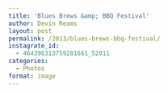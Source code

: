 ```yaml
---
title: 'Blues Brews &amp; BBQ Festival'
author: Devin Reams
layout: post
permalink: /2013/blues-brews-bbq-festival/
instagrate_id:
  - 464396313759281661_52011
categories:
  - Photos
format: image
---
```

<!-- This post is created by Instagrate to WordPress, a WordPress Plugin by polevaultweb.com - http://www.polevaultweb.com/plugins/instagrate-to-wordpress/ -->